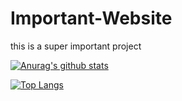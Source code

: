 # Important-Website
this is a super important project

[![Anurag's github stats](https://github-readme-stats.vercel.app/api?username=daniellawson9999)](https://github.com/anuraghazra/github-readme-stats)

[![Top Langs](https://github-readme-stats.vercel.app/api/top-langs/?username=daniellawson9999)](https://github.com/anuraghazra/github-readme-stats)

